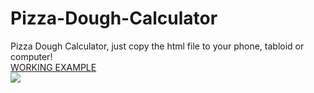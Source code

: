 # Pizza-Dough-Calculator
Pizza Dough Calculator, just copy the html file to your phone, tabloid or computer!<br/>
<a href="https://raycolt.github.io/Pizza-Dough-Calculator">WORKING EXAMPLE</a><br/>
<img src='https://github.com/RayColt/Pizza-Dough-Calculator/blob/main/image/pdc_.jpg'/>
